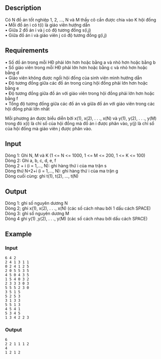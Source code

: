 ## Description
  
Có N đồ án tốt nghiệp 1, 2, …, N và M thầy cô cần được chia vào K hội đồng  
 • Mỗi đồ án i có t(i) là giáo viên hướng dẫn  
 • Giữa 2 đồ án i và j có độ tương đồng s(i,j)  
 • Giữa đồ án i và giáo viên j có độ tương đồng g(i,j)  
 
## Requirements

 • Số đồ án trong mỗi HĐ phải lớn hơn hoặc bằng a và nhỏ hơn hoặc bằng b  
 • Số giáo viên trong mỗi HĐ phải lớn hơn hoặc bằng c và nhỏ hơn hoặc bằng d  
 • Giáo viên không được ngồi hội đồng của sinh viên mình hướng dẫn  
 • Độ tương đồng giữa các đồ án trong cùng hội đồng phải lớn hơn hoặc bằng e  
 • Độ tương đồng giữa đồ án với giáo viên trong hội đồng phải lớn hơn hoặc bằng f  
 • Tổng độ tương đồng giữa các đồ án và giữa đồ án với giáo viên trong các hội đồng phải lớn nhất  
 
Mỗi phương án được biểu diễn bởi x(1), x(2), . . ., x(N) và y(1), y(2), . . ., y(M) trong đó x(i) là chỉ số của hội đồng mà đồ án i được phân vào, y(j) là chỉ số của hội đồng mà giáo viên j được phân vào.  
## Input  
Dòng 1: Ghi N, M và K (1 <= N <= 1000, 1 <= M <= 200, 1 <= K <= 100)  
Dòng 2: Ghi a, b, c, d, e, f  
Dòng 2 + i (i = 1,…, N): ghi hàng thứ i của ma trận s  
Dòng thứ N+2+i (i = 1,…, N): ghi hàng thứ i của ma trận g  
Dòng cuối cùng: ghi t(1), t(2), …, t(N)  

## Output

Dòng 1: ghi số nguyên dương N  
Dòng 2; ghi x(1), x(2), . . ., x(N) (các số cách nhau bởi 1 dấu cách SPACE)  
Dòng 3: ghi số nguyên dương M  
Dòng 4 ghi y(1) ,y(2), . . ., y(M)  (các số cách nhau bởi dấu cách SPACE)  

## Example 

### Input
```
6 4 2 
2 4 1 3 1 1  
0 2 4 1 2 5   
2 0 5 5 3 5  
4 5 0 4 3 5  
1 5 4 0 3 2  
2 3 3 3 0 3  
5 5 5 2 3 0  
3 5 1 5  
5 2 5 3  
3 1 3 3  
5 5 1 3  
4 5 4 1  
5 3 4 5  
1 3 4 2 2 3  
```
### Output
```
6  
2 2 1 1 1 2  
4  
1 2 1 2  
```


